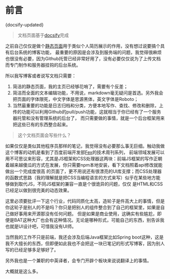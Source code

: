 # 前言

{docsify-updated}


>文档页面基于[docsify](https://docsify.js.org/#/)完成


之前自己仅仅是做个[静态页面](https://tincochan.github.io/)用于类似个人简历展示的作用，没有想过说要搞个具有后台系统的博客功能，
最重要的原因是会涉及到服务端的问题，我觉得很麻烦也很没有必要，因为Github托管已经非常好用了，没有必要仅仅说为了上传文档而专门制作和服务器挂钩的后台系统。<br/>

所以我写博客或者说写文档只需要：<br/>
1. 简洁的静态页面，我的主页已经够花哨了，需要有个反差；
2. 简洁而全面的文本编辑功能，不用说，markdown毫无疑问是首选。另外我会把页面的字体限死，中文字体是思源黑体，英文字体是Roboto；
3. 当然最重要的功能是日志归档和分类，方便本地写作、查找、修改和删除，上传的功能可以利用Github的pull/push功能，这就相当于你已经有了一个服务器托管和没有管理系统的后台了，
而只需要做的事情，就是一个后台框架用来把这些已有的东西整合起来。

>这个文档页面会写些什么？

如果仅仅是类似其他程序员那样的笔记，我觉得没有必要那么事无巨细。触动我做这个博客的动机是看到了百度前端开发部[Fex](http://fex.baidu.com/)的技术周刊系列，
前端领域发展可以用不可思议来形容，尤其是JS框架和CSS处理器这两块：前端JS框架的写作正朝着越来越傻瓜的方式在发展，你只需要npm本地安装，看下文档照着api修改就能做出一个完成度很高
的页面了，更不用说还有很漂亮的UI库支撑；而CSS处理器的函数式思路（我的理解就是把CSS当编程语言的方式来写）似乎在某些地方能够做到取代JS，不同JS框架的兼容一直是个很诡异的问题，仅仅
是HTML和CSS已经足以做到很完美的动态效果。

这里必须要批评一下这个行业，代码同质化太高，造轮子是件高大上的事情，但是你这轮子是别人的不是吗？你只是把别人的组件整合到了自己的框架里，如果是自己做好事用来开源那没有任何问题。
但是如果是商业使用，这确实有些尴尬，即便是BAT这种大厂也会有这种情况。无论是哪种形式，可能自己的东西，别告诉我也就是UI设计吧，可惜我没有UI师。

当然我的工作不只是前端，我还会涉及后端Java框架比如Spring boot这种，这是我不大擅长的东西，但即便如此我也不会把这一块已笔记的形式写博客，因为别人写的已经足够多足够好了。

另外我也是一个兼职的中英译者，会专门开辟个板块来说说翻译上的事情。

大概就是这么多。

<br/>
<br/>
